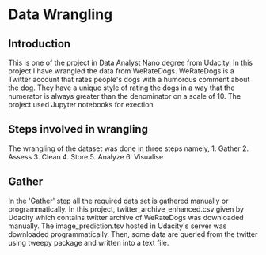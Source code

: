 # Data Wrangling

## Introduction
  This is one of the project in Data Analyst Nano degree from Udacity. In this project I have wrangled the data from WeRateDogs. WeRateDogs is a Twitter account that rates people's dogs with a humorous comment about the dog. They have a unique style of rating the dogs in a way that the numerator is always greater than the denominator on a scale of 10. The project used Jupyter notebooks for exection
  
## Steps involved in wrangling
  The wrangling of the dataset was done in three steps namely,
    1. Gather
    2. Assess
    3. Clean
    4. Store
    5. Analyze
    6. Visualise
    
## Gather
  In the 'Gather' step all the required data set is gathered manually or programmatically. In this project, twitter_archive_enhanced.csv given by Udacity which contains twitter archive of WeRateDogs was downloaded manually. The image_prediction.tsv hosted in Udacity's server was downloaded programmatically. Then, some data are queried from the twitter using tweepy package and written into a text file. 
  
  
